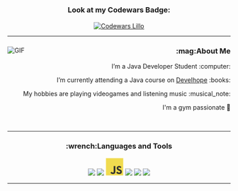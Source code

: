 <div align="center">
  
<h3>Look at my Codewars Badge:</h3>
<p>
<a href="https://www.codewars.com/users/JoeBlillo" target="blank"><img align="center" src="https://www.codewars.com/users/JoeBlillo/badges/large" alt="Codewars Lillo" height="50" width="400" /></a>
</p>
</div>

<hr>
<div>
<img align="left" alt="GIF" width="300" src="https://i.pinimg.com/originals/e4/26/70/e426702edf874b181aced1e2fa5c6cde.gif"/>
  
<div align="right">
<h3>:mag:About Me</h3>
<p>  I’m a Java Developer Student :computer:</p>
<p>  I’m currently attending a Java course on <a href="https://www.develhope.co/"> Develhope</a> :books:</p>
<p>  My hobbies are playing videogames and listening music :musical_note:</p>
<p>  I'm a gym passionate 💪</p>
<br>
</div>
</div>

<hr>

<div align="center">
<h3>:wrench:Languages and Tools</h3>
<code><img height="40" src="https://www.vectorlogo.zone/logos/java/java-icon.svg"></code>
<code><img height="40" src="https://upload.wikimedia.org/wikipedia/commons/3/3f/Git_icon.svg"></code>
<code><img height="40" src="https://raw.githubusercontent.com/devicons/devicon/master/icons/javascript/javascript-original.svg"></code>
<code><img height="40" src="https://upload.wikimedia.org/wikipedia/commons/9/9a/Visual_Studio_Code_1.35_icon.svg"></code>
<code><img height="40" src="https://www.vectorlogo.zone/logos/nodejs/nodejs-icon.svg"></code>
<code><img height="40" src="https://upload.wikimedia.org/wikipedia/commons/3/38/HTML5_Badge.svg"></code>
</div>

<hr>

<div align="center">
</div>
